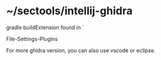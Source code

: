 # ~/sectools/intellij-ghidra
gradle buildExtension 
found in `

File-Settings-Plugins


For more ghidra version, you can also use vscode or eclipse.
